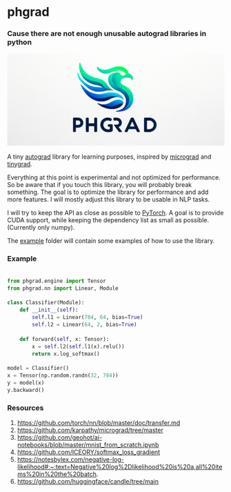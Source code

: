 # phgrad 

### Cause there are not enough unusable autograd libraries in python

![Logo](logo.png)

A tiny [autograd](https://en.wikipedia.org/wiki/Automatic_differentiation) library for learning purposes, inspired by [micrograd](https://github.com/karpathy/micrograd/tree/master)
and [tinygrad](https://github.com/tinygrad/tinygrad).

Everything at this point is experimental and not optimized for performance. So be aware that if you
touch this library, you will probably break something.
The goal is to optimize the library for performance and add more features. I will mostly adjust this library to 
be usable in NLP tasks.

I will try to keep the API as close as possible to [PyTorch](https://pytorch.org/). A goal is to
provide CUDA support, while keeping the dependency list as small as possible. (Currently only numpy).

The [example](./examples) folder will contain some examples of how to use the library.


### Example

```python

from phgrad.engine import Tensor
from phgrad.nn import Linear, Module

class Classifier(Module):
    def __init__(self):
        self.l1 = Linear(784, 64, bias=True)
        self.l2 = Linear(64, 2, bias=True)

    def forward(self, x: Tensor):
        x = self.l2(self.l1(x).relu())
        return x.log_softmax()

model = Classifier()
x = Tensor(np.random.randn(32, 784))
y = model(x)
y.backward()

```


### Resources
1. https://github.com/torch/nn/blob/master/doc/transfer.md
2. https://github.com/karpathy/micrograd/tree/master
3. https://github.com/geohot/ai-notebooks/blob/master/mnist_from_scratch.ipynb
4. https://github.com/ICEORY/softmax_loss_gradient
5. https://notesbylex.com/negative-log-likelihood#:~:text=Negative%20log%2Dlikelihood%20is%20a,all%20items%20in%20the%20batch.
6. https://github.com/huggingface/candle/tree/main

